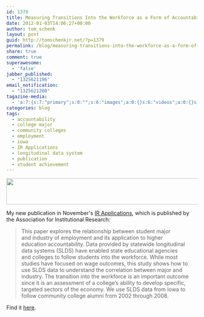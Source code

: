 ```yaml
---
id: 1379
title: Measuring Transitions Into the Workforce as a Form of Accountability
date: 2012-01-03T14:06:27+00:00
author: tom_schenk
layout: post
guid: http://tomschenkjr.net/?p=1379
permalink: /blog/measuring-transitions-into-the-workforce-as-a-form-of-accountability/
share: true
comment: true
superawesome:
  - 'false'
jabber_published:
  - "1325621196"
email_notification:
  - "1325621200"
tagazine-media:
  - 'a:7:{s:7:"primary";s:0:"";s:6:"images";a:0:{}s:6:"videos";a:0:{}s:11:"image_count";s:1:"0";s:6:"author";s:6:"176156";s:7:"blog_id";s:7:"8375094";s:9:"mod_stamp";s:19:"2012-01-03 20:06:27";}'
categories: blog 
tags:
  - accountability
  - college major
  - community colleges
  - employment
  - iowa
  - IR Applications
  - longitudinal data system
  - publication
  - student achievement
---
```

<a href="http://tomschenkjr.net/wordpress/wp-content/uploads/2012/01/air-bannder.png"><img class="aligncenter size-full wp-image-1468" title="air-banner" src="http://tomschenkjr.net/wordpress/wp-content/uploads/2012/01/air-bannder.png" alt="" width="600" height="69" /></a>

My new publication in November's <a href="http://www3.airweb.org/?page=566">IR Applications</a>, which is published by the Association for Institutional Research:
<blockquote>This paper explores the relationship between student major and industry of employment and its application to higher education accountability. Data provided by statewide longitudinal data systems (SLDS) have enabled state educational agencies and colleges to follow students into the workforce. While most studies have focused on wage outcomes, this study shows how to use SLDS data to understand the correlation between major and industry. The transition into the workforce is an important outcome since it is an assessment of a college’s ability to develop specific, targeted sectors of the economy. We use SLDS data from Iowa to follow community college alumni from 2002 through 2008.</blockquote>
Find it <a href="http://www3.airweb.org/images/irapps32.pdf">here</a>.